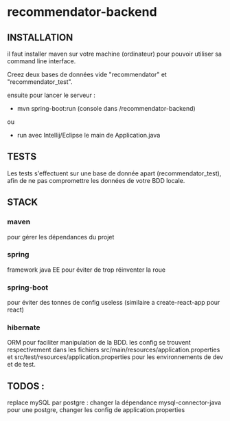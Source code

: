 # recommendator-backend
## INSTALLATION

il faut installer maven sur votre machine (ordinateur) pour pouvoir utiliser sa command line interface.

Creez deux bases de données vide "recommendator" et "recommendator_test".


ensuite pour lancer le serveur :


+ mvn spring-boot:run (console dans /recommendator-backend) 

ou

+ run avec Intellij/Eclipse le main de Application.java

## TESTS
Les tests s'effectuent sur une base de donnée apart (recommendator_test), afin de ne pas compromettre les données de votre BDD locale.

## STACK
### maven
pour gérer les dépendances du projet
### spring
framework java EE pour éviter de trop réinventer la roue
### spring-boot 
pour éviter des tonnes de config useless (similaire a create-react-app pour react)
### hibernate
ORM pour faciliter manipulation de la BDD. 
les config se trouvent respectivement dans les fichiers src/main/resources/application.properties et src/test/resources/application.properties pour les environnements de dev et de test.

## TODOS :
replace mySQL par postgre :
changer la dépendance mysql-connector-java pour une postgre,
changer les config de application.properties
